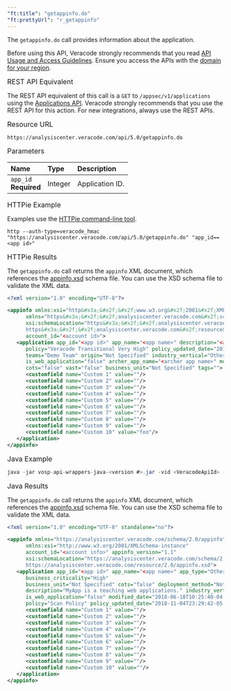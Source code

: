 ```yaml
---
"ft:title": "getappinfo.do"
"ft:prettyUrl": "r_getappinfo"
---
```

The `getappinfo.do` call provides information about the application.

Before using this API, Veracode strongly recommends that you read [API Usage and Access Guidelines](https://docs.veracode.com/r/c_API_usage_guidelines). Ensure you access the APIs with the [domain for your region](https://docs.veracode.com/r/Region_Domains_for_Veracode_APIs).

<p><span style="font-size: medium;">REST API Equivalent</span></p>

The REST API equivalent of this call is a `GET` to `/appsec/v1/applications` using the [Applications API](https://docs.veracode.com/r/r_applications_info). Veracode strongly recommends that you use the REST API for this action. For new integrations, always use the REST APIs.

<p><span style="font-size: medium;">Resource URL</span></p>

`https://analysiscenter.veracode.com/api/5.0/getappinfo.do`

<p><span style="font-size: medium;">Parameters</span></p>

| Name                     | Type    | Description     |
|:-------------------------|:--------|:----------------|
| `app_id`<br>**Required** | Integer | Application ID. |

<p><span style="font-size: medium;">HTTPie Example</span></p>

Examples use the [HTTPie command-line tool](https://docs.veracode.com/r/c_httpie_tool).

```shell
http --auth-type=veracode_hmac "https://analysiscenter.veracode.com/api/5.0/getappinfo.do" "app_id==<app id>"
```

<p><span style="font-size: medium;">HTTPie Results</span></p>

The `getappinfo.do` call returns the `appinfo` XML document, which references the [appinfo.xsd](https://analysiscenter.veracode.com/resource/2.0/appinfo.xsd) schema file. You can use the XSD schema file to validate the XML data.

```xml
<?xml version="1.0" encoding="UTF-8"?>

<appinfo xmlns:xsi="http&#x3a;&#x2f;&#x2f;www.w3.org&#x2f;2001&#x2f;XMLSchema-instance" 
      xmlns="https&#x3a;&#x2f;&#x2f;analysiscenter.veracode.com&#x2f;schema&#x2f;2.0&#x2f;appinfo" 
      xsi:schemaLocation="https&#x3a;&#x2f;&#x2f;analysiscenter.veracode.com&#x2f;schema&#x2f;2.0&#x2f;appinfo 
      https&#x3a;&#x2f;&#x2f;analysiscenter.veracode.com&#x2f;resource&#x2f;2.0&#x2f;appinfo.xsd" appinfo_version="1.1" 
      account_id="<account id>">
   <application app_id="<app id>" app_name="<app name>" description="<app description>" business_criticality="Very High" 
      policy="Veracode Transitional Very High" policy_updated_date="2019-08-13T14&#x3a;02&#x3a;08-04&#x3a;00" 
      teams="Demo Team" origin="Not Specified" industry_vertical="Other" app_type="Other" deployment_method="Not Specified" 
      is_web_application="false" archer_app_name="<archer app name>" modified_date="2019-08-15T11&#x3a;27&#x3a;47-04&#x3a;00" 
      cots="false" vast="false" business_unit="Not Specified" tags="">
      <customfield name="Custom 1" value=""/>
      <customfield name="Custom 2" value=""/>
      <customfield name="Custom 3" value=""/>
      <customfield name="Custom 4" value=""/>
      <customfield name="Custom 5" value=""/>
      <customfield name="Custom 6" value=""/>
      <customfield name="Custom 7" value=""/>
      <customfield name="Custom 8" value=""/>
      <customfield name="Custom 9" value=""/>
      <customfield name="Custom 10" value="foo"/>
   </application>
</appinfo>
```

<p><span style="font-size: medium;">Java Example</span></p>

```java
java -jar vosp-api-wrappers-java-<version #>.jar -vid <VeracodeApiId> -vkey <VeracodeApiKey> -action getappinfo –appid <app id>
```

<p><span style="font-size: medium;">Java Results</span></p>

The `getappinfo.do` call returns the `appinfo` XML document, which references the [appinfo.xsd](https://analysiscenter.veracode.com/resource/2.0/appinfo.xsd) schema file. You can use the XSD schema file to validate the XML data.

```xml
<?xml version="1.0" encoding="UTF-8" standalone="no"?>

<appinfo xmlns="https://analysiscenter.veracode.com/schema/2.0/appinfo" 
      xmlns:xsi="http://www.w3.org/2001/XMLSchema-instance" 
      account_id="<account info>" appinfo_version="1.1" 
      xsi:schemaLocation="https://analysiscenter.veracode.com/schema/2.0/appinfo 
      https://analysiscenter.veracode.com/resource/2.0/appinfo.xsd">
   <application app_id="<app id>" app_name="<app name>" app_type="Other" archer_app_name="2501" 
      business_criticality="High" 
      business_unit="Not Specified" cots="false" deployment_method="Not Specified" 
      description="MyApp is a teaching web applications." industry_vertical="Other" 
      is_web_application="false" modified_date="2018-06-18T10:25:40-04:00" origin="Open Source" 
      policy="Scan Policy" policy_updated_date="2018-11-04T23:29:42-05:00" tags="" teams="" vast="false">
      <customfield name="Custom 1" value=""/>
      <customfield name="Custom 2" value=""/>
      <customfield name="Custom 3" value=""/>
      <customfield name="Custom 4" value=""/>
      <customfield name="Custom 5" value=""/>
      <customfield name="Custom 6" value=""/>
      <customfield name="Custom 7" value=""/>
      <customfield name="Custom 8" value=""/>
      <customfield name="Custom 9" value=""/>
      <customfield name="Custom 10" value=""/>
   </application> 
</appinfo>
```

